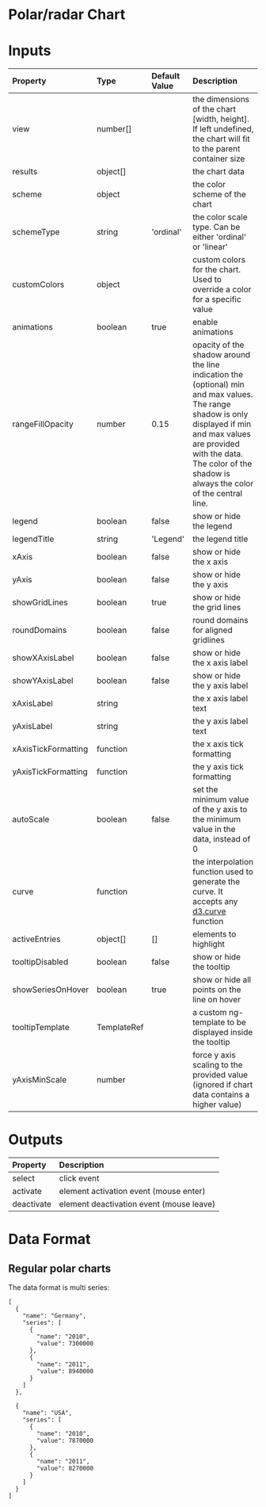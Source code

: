 # Polar/radar Chart

# Inputs

| Property            | Type        | Default Value | Description                                                                                                                                                                                                                               |
|:--------------------|:------------|:--------------|:------------------------------------------------------------------------------------------------------------------------------------------------------------------------------------------------------------------------------------------|
| view                | number[]    |               | the dimensions of the chart [width, height]. If left undefined, the chart will fit to the parent container size                                                                                                                           |
| results             | object[]    |               | the chart data                                                                                                                                                                                                                            |
| scheme              | object      |               | the color scheme of the chart                                                                                                                                                                                                             |
| schemeType          | string      | 'ordinal'     | the color scale type. Can be either 'ordinal' or 'linear'                                                                                                                                                                                 |
| customColors        | object      |               | custom colors for the chart. Used to override a color for a specific value                                                                                                                                                                |
| animations          | boolean     | true          | enable animations                                                                                                                                                                                                                         |
| rangeFillOpacity    | number      | 0.15          | opacity of the shadow around the line indication the (optional) min and max values. The range shadow is only displayed if min and max values are provided with the data. The color of the shadow is always the color of the central line. |
| legend              | boolean     | false         | show or hide the legend                                                                                                                                                                                                                   |
| legendTitle         | string      | 'Legend'      | the legend title                                                                                                                                                                                                                          |
| xAxis               | boolean     | false         | show or hide the x axis                                                                                                                                                                                                                   |
| yAxis               | boolean     | false         | show or hide the y axis                                                                                                                                                                                                                   |
| showGridLines       | boolean     | true          | show or hide the grid lines                                                                                                                                                                                                               |
| roundDomains        | boolean     | false         | round domains for aligned gridlines                                                                                                                                                                                                       |
| showXAxisLabel      | boolean     | false         | show or hide the x axis label                                                                                                                                                                                                             |
| showYAxisLabel      | boolean     | false         | show or hide the y axis label                                                                                                                                                                                                             |
| xAxisLabel          | string      |               | the x axis label text                                                                                                                                                                                                                     |
| yAxisLabel          | string      |               | the y axis label text                                                                                                                                                                                                                     |
| xAxisTickFormatting | function    |               | the x axis tick formatting                                                                                                                                                                                                                |
| yAxisTickFormatting | function    |               | the y axis tick formatting                                                                                                                                                                                                                |
| autoScale           | boolean     | false         | set the minimum value of the y axis to the minimum value in the data, instead of 0                                                                                                                                                        |
| curve               | function    |               | the interpolation function used to generate the curve. It accepts any [d3.curve](https://github.com/d3/d3-shape#curves) function                                                                                                          |
| activeEntries       | object[]    | []            | elements to highlight                                                                                                                                                                                                                     |
| tooltipDisabled     | boolean     | false         | show or hide the tooltip                                                                                                                                                                                                                  |
| showSeriesOnHover   | boolean     | true          | show or hide all points on the line on hover                                                                                                                                                                                              |
| tooltipTemplate     | TemplateRef |               | a custom ng-template to be displayed inside the tooltip                                                                                                                                                                                   |
| yAxisMinScale       | number      |               | force y axis scaling to the provided value (ignored if chart data contains a higher value)                                                                                                                                                |

# Outputs

| Property   | Description                              |
|:-----------|:-----------------------------------------|
| select     | click event                              |
| activate   | element activation event (mouse enter)   |
| deactivate | element deactivation event (mouse leave) |

# Data Format

## Regular polar charts

The data format is multi series:

```
[
  {
    "name": "Germany",
    "series": [
      {
        "name": "2010",
        "value": 7300000
      },
      {
        "name": "2011",
        "value": 8940000
      }
    ]
  },

  {
    "name": "USA",
    "series": [
      {
        "name": "2010",
        "value": 7870000
      },
      {
        "name": "2011",
        "value": 8270000
      }
    ]
  }
]
```
